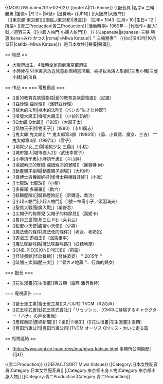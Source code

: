 {{MOSLOW|date=2015-02-02}}
{{noteTA|G1=Anime}}
{{配音員
|名字= 三輪 勝惠
|圖像= 
|尺寸=
|綽號= 
|出身地= {{JPN}} [[大阪府|大阪府]]<br />（[[東京都|東京都]][[港區_(東京都)|港區]]）
|生年= 1943
|生月= 10
|生日= 12
|所屬= [[青二Production|青二Production]]
|活動時期= 1960年－
|代表作= 超人1號／須羽三夫（[[小超人帕門|小超人帕門]]）
}}
{{Japanese|japanese=三輪 勝恵|kana=みわ かつえ|romaji=Miwa Katsue}}
'''三輪勝惠'''（{{bd|1943年|10月12日|catIdx=Miwa Katsue}}）是日本女性[[聲優|聲優]]。

== 經歷 ==
* 大阪府出生，4歲時全家搬到東京都港區
* 小時候在NHK東京放送兒童劇團相當活躍，被提拔為演人形劇[[三隻小豬|三隻小豬]]的演員

== 作品 ==
=== 電視動畫 ===
* [[愛的教育克歐雷物語|愛的教育克歐雷物語]]（尼諾）
* [[亞紗理|亞紗理]]（濱野亞紗理）
* [[植木的法則|植木的法則]]（バンの“生きた神器”）
* [[噴嚏大魔王|噴嚏大魔王]]（小甘的奶奶）
* [[Q太郎|Q太郎]]（1985）（大原正太）
* [[怪物王子|怪物王子]]（1980）（市川廣志）
* [[鬼太郎|鬼太郎]]
** 鬼太郎第3部（1986年）（菊、小寶寶、魔女、三吉）
** 鬼太郎第4部（1997年）（雪子）
* [[地獄少女_三鼎|地獄少女 三鼎]]（小桃）
* [[城市獵人|城市獵人2]]（武田季實子）
* [[小麻煩千惠|小麻煩千惠]]（平山鲆）
* [[湯姆索耶的冒險|湯姆索耶的冒險]]（麗賽特·尚）
* [[動畫親子劇場|動畫親子劇場]]（大和梓）
* [[怪博士與機器娃娃|怪博士與機器娃娃]]（小雀）
* [[七龍珠|七龍珠]]（小拳）
* [[多羅羅|多羅羅]]（助六）
* [[騎鵝歷險記|騎鵝歷險記]]（尼爾遜、喬治）
* [[小超人帕門|小超人帕門]]（1號－神奇小子／須羽滿夫）
* [[聖魔大戰|聖魔大戰]]（栗野芯）
* [[尖帽子的梅摩兒|尖帽子的梅摩兒]]（莫妮卡）
* [[魯邦三世|魯邦三世 III]]（茱莉亞）
* [[甜蜜小天使|甜蜜小天使]]（少將）
* [[魔法使的條件|魔法使的條件]]（老女、老奶奶）
* [[遊戲王|遊戲王]]（海馬圭平）
* [[魔法咪路咪路|魔法咪路咪路]]（妖精哈摩）
* [[ONE_PIECE|ONE PIECE]]（莉露）
* [[怪談餐館|怪談餐館]]（發條婆婆）
'''2015年'''
* [[暗闇三太|暗闇三太]]（'''骨カミ地藏'''、行商的婦女）

=== 配音 ===
* [[花生漫畫|花生漫畫]]第五期（露西·潘貝魯特）

=== 電視廣告 ===
* [[富士重工業|富士重工業]]スバルR2 TVCM（R2の声）
* [[花王株式會社|花王株式會社]]「リセッシュ」（CM中に登場するキャラクター「ハナ」の声を担当）
* [[產經新聞|產經新聞]][[卡樂B|卡樂B]]（[[花生漫畫|花生漫畫]]·露西）
* [[豐田汽車公司|豐田汽車公司]]TVCM オーリス Oh!リス・大いに走る篇 

== 相關連結 ==
* [http://www.aoni.co.jp/actress/ma/miwa-katsue.html 事務所公開簡歷]{{ja}}

{{青二Production}}
{{DEFAULTSORT:Miwa Katsue}}
[[Category:日本女性配音員|Category:日本女性配音員]]
[[Category:東京都出身人物|Category:東京都出身人物]]
[[Category:青二Production|Category:青二Production]]